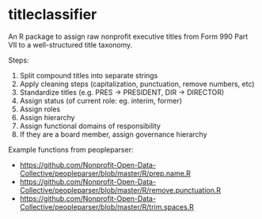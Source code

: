# titleclassifier

An R package to assign raw nonprofit executive titles from Form 990 Part VII to a well-structured title taxonomy. 


Steps: 

1. Split compound titles into separate strings 
2. Apply cleaning steps (capitalization, punctuation, remove numbers, etc) 
3. Standardize titles (e.g. PRES -> PRESIDENT, DIR -> DIRECTOR) 
4. Assign status (of current role: eg. interim, former) 
5. Assign roles 
6. Assign hierarchy 
7. Assign functional domains of responsibility 
8. If they are a board member, assign governance hierarchy 


Example functions from peopleparser: 

* https://github.com/Nonprofit-Open-Data-Collective/peopleparser/blob/master/R/prep.name.R
* https://github.com/Nonprofit-Open-Data-Collective/peopleparser/blob/master/R/remove.punctuation.R
* https://github.com/Nonprofit-Open-Data-Collective/peopleparser/blob/master/R/trim.spaces.R 
